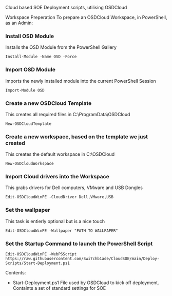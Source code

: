 Cloud based SOE Deployment scripts, utilising OSDCloud

Workspace Preperation
To prepare an OSDCloud Workspace, in PowerShell, as an Admin:

### Install OSD Module
Installs the OSD Module from the PowerShell Gallery

    Install-Module -Name OSD -Force

### Import OSD Module
Imports the newly installed module into the current PowerShell Session

    Import-Module OSD

### Create a new OSDCloud Template
This creates all required files in C:\ProgramData\OSDCloud

    New-OSDCloudTemplate

### Create a new workspace, based on the template we just created
This creates the default workspace in C:\OSDCloud

    New-OSDCloudWorkspace

### Import Cloud drivers into the Workspace 
This grabs drivers for Dell computers, VMware and USB Dongles

    Edit-OSDCloudWinPE -CloudDriver Dell,VMware,USB

### Set the wallpaper
This task is entierly optional but is a nice touch

    Edit-OSDCloudWinPE -Wallpaper "PATH TO WALLPAPER"

### Set the Startup Command to launch the PowerShell Script

    Edit-OSDCloudWinPE -WebPSScript https://raw.githubusercontent.com/Swi7chb1ade/CloudSOE/main/Deploy-Scripts/Start-Deployment.ps1

Contents:
- Start-Deployment.ps1
File used by OSDCloud to kick off deployment. Containts a set of standard settings for SOE
